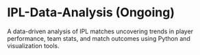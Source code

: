 # IPL-Data-Analysis (Ongoing)
A data-driven analysis of IPL matches uncovering trends in player performance, team stats, and match outcomes using Python and visualization tools.
